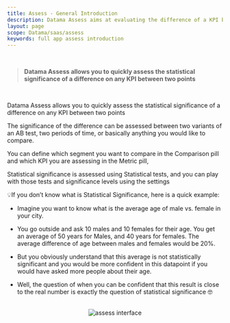 ```yaml
---
title: Assess - General Introduction
description: Datama Assess aims at evaluating the difference of a KPI between two populations of interest.
layout: page
scope: Datama/saas/assess
keywords: full app assess introduction
---
```


<br>

> **Datama Assess allows you to quickly assess the statistical significance of a difference on any KPI between two points**

<br>


Datama Assess allows you to quickly assess the statistical significance of a difference on any KPI between two points

The significance of the difference can be assessed between two variants of an AB test, two periods of time, or basically anything you would like to compare. 

You can define which segment you want to compare in the Comparison pill and which KPI you are assessing in the Metric pill, 

Statistical significance is assessed using Statistical tests, and you can play with those tests and significance levels using the settings

💡If you don’t know what is Statistical Significance, here is a quick example:
- Imagine you want to know what is the average age of male vs. female in your city. 

- You go outside and ask 10 males and 10 females for their age. You get an average of 50 years for Males, and 40 years for females. The average difference of age between males and females would be 20%. 

- But you obviously understand that this average is not statistically significant and you would be more confident in this datapoint if you would have asked more people about their age.

- Well, the question of when you can be confident that this result is close to the real number is exactly the question of statistical significance 🤓
 
 <br>

<!-- <center><img src="{{site.url}}/{{site.baseurl}}/core_app/new/assess/images/assess_interface.jpg" alt="assess interface" /></center> -->

<center><img src="{{site.url}}/{{site.baseurl}}/core_app/new/assess/images/assess_interface.png" alt="assess interface" /></center>
